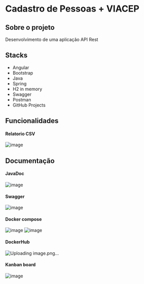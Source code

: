 # Cadastro de Pessoas + VIACEP

## Sobre o projeto
Desenvolvimento de uma aplicação API Rest 

## Stacks
* Angular
* Bootstrap
* Java
* Spring
* H2 in memory
* Swagger
* Postman
* GitHub Projects

## Funcionalidades

#### Relatorio CSV
![image](https://github.com/user-attachments/assets/5e2bec81-fe95-4c12-95c9-c307f885f8ca)

## Documentação

#### JavaDoc
![image](https://github.com/user-attachments/assets/48981ff8-d8bb-47d5-8b9d-e424638ab199)

#### Swagger
![image](https://github.com/user-attachments/assets/f65f5fab-aec2-46b6-a1d6-83d14dfa5f97)

#### Docker compose 
![image](https://github.com/user-attachments/assets/e0d3b477-0a9b-492d-b88f-c8fecedb1fc6)
![image](https://github.com/user-attachments/assets/793e5ce2-2a5d-4a86-9c4a-3c41a567a30f)


#### DockerHub
![Uploading image.png…]()


#### Kanban board
![image](https://github.com/user-attachments/assets/05641bfc-b84b-48b7-a58b-8f765534079a)

